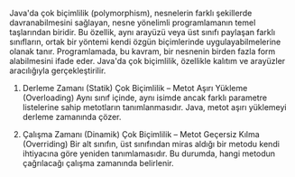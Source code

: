 Java'da çok biçimlilik (polymorphism), nesnelerin farklı şekillerde davranabilmesini sağlayan, nesne yönelimli programlamanın temel taşlarından biridir. 
Bu özellik, aynı arayüzü veya üst sınıfı paylaşan farklı sınıfların, ortak bir yöntemi kendi özgün biçimlerinde uygulayabilmelerine olanak tanır.
Programlamada, bu kavram, bir nesnenin birden fazla form alabilmesini ifade eder. Java'da çok biçimlilik, özellikle kalıtım ve arayüzler aracılığıyla gerçekleştirilir.

1. Derleme Zamanı (Statik) Çok Biçimlilik – Metot Aşırı Yükleme (Overloading)
Aynı sınıf içinde, aynı isimde ancak farklı parametre listelerine sahip metotların tanımlanmasıdır. Java, metot aşırı yüklemeyi derleme zamanında çözer.

2. Çalışma Zamanı (Dinamik) Çok Biçimlilik – Metot Geçersiz Kılma (Overriding)
Bir alt sınıfın, üst sınıfından miras aldığı bir metodu kendi ihtiyacına göre yeniden tanımlamasıdır. Bu durumda, hangi metodun çağrılacağı çalışma zamanında belirlenir.

